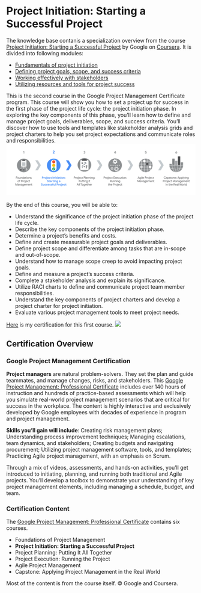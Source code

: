 # Project Initiation: Starting a Successful Project
The knowledge base contanis a specialization overview from the course [Project Initiation: Starting a Successful Project](https://www.coursera.org/learn/project-initiation-google?specialization=google-project-management) by Google on [Coursera](https://www.coursera.org/). It is divided into following modules:
- [Fundamentals of project initiation]()
- [Defining project goals, scope, and success criteria]()
- [Working effectively with stakeholders]()
- [Utilizing resources and tools for project success]()

This is the second course in the Google Project Management Certificate program. This course will show you how to set a project up for success in the first phase of the project life cycle: the project initiation phase. In exploring the key components of this phase, you’ll learn how to define and manage project goals, deliverables, scope, and success criteria. You’ll discover how to use tools and templates like stakeholder analysis grids and project charters to help you set project expectations and communicate roles and responsibilities.
![](imgs/info1.png)

By the end of this course, you will be able to: 
- Understand the significance of the project initiation phase of the project life cycle. 
- Describe the key components of the project initiation phase. 
- Determine a project’s benefits and costs.
- Define and create measurable project goals and deliverables. 
- Define project scope and differentiate among tasks that are in-scope and out-of-scope. 
- Understand how to manage scope creep to avoid impacting project goals.
- Define and measure a project’s success criteria. 
- Complete a stakeholder analysis and explain its significance.
- Utilize RACI charts to define and communicate project team member responsibilities.
- Understand the key components of project charters and develop a project charter for project initiation.
- Evaluate various project management tools to meet project needs.


[Here](https://www.coursera.org/account/accomplishments/verify/WEL8AUCN7ABG) is my certification for this first course.
![](imgs/course1.JPG)


## Certification Overview
###  Google Project Management Certification
**Project managers** are natural problem-solvers. They set the plan and guide teammates, and manage changes, risks, and stakeholders. This [Google Project Management: Professional Certificate](https://www.coursera.org/professional-certificates/google-project-management) includes over 140 hours of instruction and hundreds of practice-based assessments which will help you simulate real-world project management scenarios that are critical for success in the workplace. The content is highly interactive and exclusively developed by Google employees with decades of experience in program and project management.

**Skills you’ll gain will include**: Creating risk management plans; Understanding process improvement techniques; Managing escalations, team dynamics, and stakeholders; Creating budgets and navigating procurement; Utilizing  project management software, tools, and templates; Practicing Agile project management, with an emphasis on Scrum.

Through a mix of videos, assessments, and hands-on activities, you’ll get introduced to initiating, planning, and running both traditional and Agile projects. You’ll develop a toolbox to demonstrate your understanding of key project management elements, including managing a schedule, budget, and team.


### Certification Content

The [Google Project Management: Professional Certificate](https://www.coursera.org/professional-certificates/google-project-management) contains six courses.

- Foundations of Project Management
- **Project Initiation: Starting a Successful Project**
- Project Planning: Putting It All Together
- Project Execution: Running the Project
- Agile Project Management
- Capstone: Applying Project Management in the Real World

Most of the content is from the course itself. © Google and Coursera.